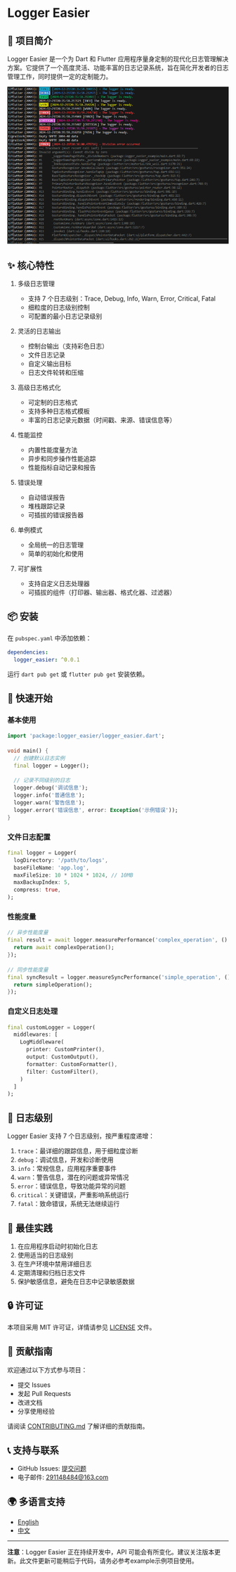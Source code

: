 # Logger Easier

## 🌟 项目简介

Logger Easier 是一个为 Dart 和 Flutter 应用程序量身定制的现代化日志管理解决方案。它提供了一个高度灵活、功能丰富的日志记录系统，旨在简化开发者的日志管理工作，同时提供一定的定制能力。

![alt text](https://raw.githubusercontent.com/jacklee1995/flutter_logger_easier/refs/heads/master/example.png)

## ✨ 核心特性

1. 多级日志管理
   - 支持 7 个日志级别：Trace, Debug, Info, Warn, Error, Critical, Fatal
   - 细粒度的日志级别控制
   - 可配置的最小日志记录级别

2. 灵活的日志输出
   - 控制台输出（支持彩色日志）
   - 文件日志记录
   - 自定义输出目标
   - 日志文件轮转和压缩

3. 高级日志格式化
   - 可定制的日志格式
   - 支持多种日志格式模板
   - 丰富的日志记录元数据（时间戳、来源、错误信息等）

4. 性能监控
   - 内置性能度量方法
   - 异步和同步操作性能追踪
   - 性能指标自动记录和报告

5. 错误处理
   - 自动错误报告
   - 堆栈跟踪记录
   - 可插拔的错误报告器

6. 单例模式
   - 全局统一的日志管理
   - 简单的初始化和使用

7. 可扩展性
   - 支持自定义日志处理器
   - 可插拔的组件（打印器、输出器、格式化器、过滤器）

## 📦 安装

在 `pubspec.yaml` 中添加依赖：

```yaml
dependencies:
  logger_easier: ^0.0.1
```

运行 `dart pub get` 或 `flutter pub get` 安装依赖。

## 🚀 快速开始

### 基本使用

```dart
import 'package:logger_easier/logger_easier.dart';

void main() {
  // 创建默认日志实例
  final logger = Logger();

  // 记录不同级别的日志
  logger.debug('调试信息');
  logger.info('普通信息');
  logger.warn('警告信息');
  logger.error('错误信息', error: Exception('示例错误'));
}
```

### 文件日志配置

```dart
final logger = Logger(
  logDirectory: '/path/to/logs',
  baseFileName: 'app.log',
  maxFileSize: 10 * 1024 * 1024, // 10MB
  maxBackupIndex: 5,
  compress: true,
);
```

### 性能度量

```dart
// 异步性能度量
final result = await logger.measurePerformance('complex_operation', () async {
  return await complexOperation();
});

// 同步性能度量
final syncResult = logger.measureSyncPerformance('simple_operation', () {
  return simpleOperation();
});
```

### 自定义日志处理

```dart
final customLogger = Logger(
  middlewares: [
    LogMiddleware(
      printer: CustomPrinter(),
      output: CustomOutput(),
      formatter: CustomFormatter(),
      filter: CustomFilter(),
    )
  ]
);
```

## 🌈 日志级别

Logger Easier 支持 7 个日志级别，按严重程度递增：

1. `trace`：最详细的跟踪信息，用于细粒度诊断
2. `debug`：调试信息，开发和诊断使用
3. `info`：常规信息，应用程序重要事件
4. `warn`：警告信息，潜在的问题或异常情况
5. `error`：错误信息，导致功能异常的问题
6. `critical`：关键错误，严重影响系统运行
7. `fatal`：致命错误，系统无法继续运行

## 📝 最佳实践

1. 在应用程序启动时初始化日志
2. 使用适当的日志级别
3. 在生产环境中禁用详细日志
4. 定期清理和归档日志文件
5. 保护敏感信息，避免在日志中记录敏感数据

## 🔒 许可证

本项目采用 MIT 许可证，详情请参见 [LICENSE](LICENSE) 文件。

## 🤝 贡献指南

欢迎通过以下方式参与项目：

- 提交 Issues
- 发起 Pull Requests
- 改进文档
- 分享使用经验

请阅读 [CONTRIBUTING.md](CONTRIBUTING.md) 了解详细的贡献指南。

## 📞 支持与联系

- GitHub Issues: [提交问题](https://github.com/jacklee1995/flutter_logger_easier/issues)
- 电子邮件: [291148484@163.com](mailto:291148484@163.com)

## 🌍 多语言支持

- [English](README.md)
- [中文](README_CN.md)

---

**注意**：Logger Easier 正在持续开发中，API 可能会有所变化。建议关注版本更新。此文件更新可能稍后于代码，请务必参考example示例项目使用。
